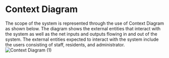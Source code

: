 # Context Diagram
The scope of the system is represented through the use of Context Diagram as shown below. The diagram shows the external entities that interact with the system as well as the net inputs and outputs flowing in and out of the system. The external entities expected to interact with the system include the users consisting of staff, residents, and administrator.
![Context Diagram (1)](https://github.com/Christopherdereal/TEST-DONE/assets/93916806/6f4715a4-6d54-45a1-94f1-9209a7a641dc)
